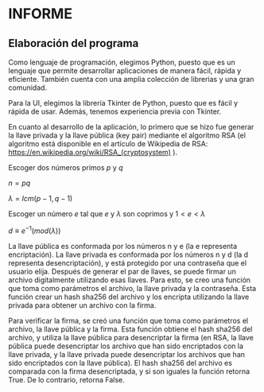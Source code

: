 
# INFORME

## Elaboración del programa

Como lenguaje de programación, elegimos Python, puesto que es un lenguaje que permite desarrollar aplicaciones de manera fácil, rápida y eficiente. También cuenta con una amplia colección de librerias y una gran comunidad.

Para la UI, elegimos la librería Tkinter de Python, puesto que es fácil y rápida de usar. Además, tenemos experiencia previa con Tkinter. 

En cuanto al desarrollo de la aplicación, lo primero que se hizo fue generar la llave privada y la llave pública (key pair) mediante el algoritmo RSA (el algoritmo está disponible en el artículo de Wikipedia de RSA: https://en.wikipedia.org/wiki/RSA_(cryptosystem) ). 

Escoger dos números primos $p$ y $q$ 

$n = pq$

$λ = lcm(p -1, q - 1)$

Escoger un número $e$ tal que $e$ y  $λ$ son coprimos y $1 < e < λ$

$d ≡ e^{-1}(mod (λ))$

La llave pública es conformada por los números n y e (la e representa encriptación). La llave privada es conformada por los números n y d (la d representa desencriptación), y está protegido por una contraseña que el usuario elija. Después de generar el par de llaves, se puede firmar un archivo digitalmente utilizando esas llaves. Para esto, se creo una función que toma como parámetros el archivo, la llave privada y la contraseña. Esta función crear un hash sha256 del archivo y los encripta utilizando la llave privada para obtener un archivo con la firma.

Para verificar la firma, se creó una función que toma como parámetros el archivo, la llave pública y la firma. Esta función obtiene el hash sha256 del archivo, y utiliza la llave pública para desencriptar la firma (en RSA, la llave pública puede desencriptar los archivo que han sido encriptados con la llave privada, y la llave privada puede desencriptar los archivos que han sido encriptados con la llave pública). El hash sha256 del archivo es comparada con la firma desencriptada, y si son iguales la función retorna True. De lo contrario, retorna False.
